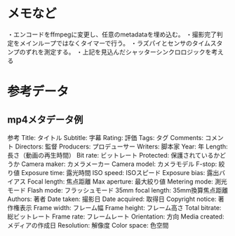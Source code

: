 # メモなど

・エンコードをffmpegに変更し、任意のmetadataを埋め込む。
・撮影完了判定をメインループではなくタイマーで行う。
・ラズパイとセンサのタイムスタンプのずれを測定する。
・上記を見込んだシャッターシンクロロジックを考える



# 参考データ
## mp4メタデータ例
参考
Title: タイトル
Subtitle: 字幕
Rating: 評価
Tags: タグ
Comments: コメント
Directors: 監督
Producers: プロデューサー
Writers: 脚本家
Year: 年
Length: 長さ（動画の再生時間）
Bit rate: ビットレート
Protected: 保護されているかどうか
Camera maker: カメラメーカー
Camera model: カメラモデル
F-stop: 絞り値
Exposure time: 露光時間
ISO speed: ISOスピード
Exposure bias: 露出バイアス
Focal length: 焦点距離
Max aperture: 最大絞り値
Metering mode: 測光モード
Flash mode: フラッシュモード
35mm focal length: 35mm換算焦点距離
Authors: 著者
Date taken: 撮影日
Date acquired: 取得日
Copyright notice: 著作権表示
Frame width: フレーム幅
Frame height: フレーム高さ
Total bitrate: 総ビットレート
Frame rate: フレームレート
Orientation: 方向
Media created: メディアの作成日
Resolution: 解像度
Color space: 色空間